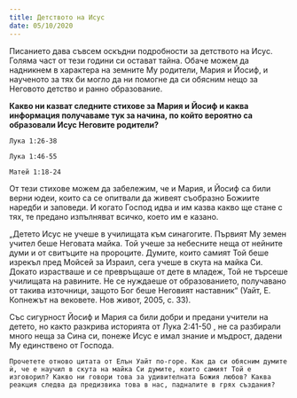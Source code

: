 ```yaml
---
title: Детството на Исус
date: 05/10/2020
---
```


Писанието дава съвсем оскъдни подробности за детството на Исус. Голяма част от тези години си остават тайна. Обаче можем да надникнем в характера на земните Му родители, Мария и Йосиф, и наученото за тях би могло да ни помогне да си обясним нещо за Неговото детство и ранно образование.

**Какво ни казват следните стихове за Мария и Йосиф и каква информация получаваме тук за начина, по който вероятно са образовали Исус Неговите родители?**

`Лука 1:26-38`

`Лука 1:46-55`

`Матей 1:18-24`

От тези стихове можем да забележим, че и Мария, и Йосиф са били верни юдеи, които са се опитвали да живеят съобразно Божиите наредби и заповеди. И когато Господ идва и им казва какво ще стане с тях, те предано изпълняват всичко, което им е казано.

„Детето Исус не учеше в училищата към синагогите. Първият Му земен учител беше Неговата майка. Той учеше за небесните неща от нейните думи и от свитъците на пророците. Думите, които самият Той беше изрекъл пред Мойсей за Израил, сега учеше в скута на майка Си. Докато израстваше и се превръщаше от дете в младеж, Той не търсеше училищата на равините. Не се нуждаеше от образованието, получавано от такива източници, защото Бог беше Неговият наставник“ (Уайт, Е. Копнежът на вековете. Нов живот, 2005, с. 33).

Със сигурност Йосиф и Мария са били добри и предани учители на детето, но както разкрива историята от Лука 2:41-50 , не са разбирали много неща за Сина си, понеже Исус е имал знание и мъдрост, дадени Му единствено от Господа.

`Прочетете отново цитата от Елън Уайт по-горе. Как да си обясним думите ѝ, че е научил в скута на майка Си думите, които самият Той е изговорил? Какво ни говори това за удивителната Божия любов? Каква реакция следва да предизвика това в нас, падналите в грях създания?`